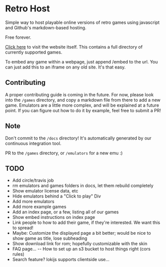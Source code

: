 # Retro Host

Simple way to host playable online versions of retro games using javascript and Github's markdown-based hosting.

Free forever.

[Click here](https://cppchriscpp.github.io/retro-host) to visit the website itself. This contains a full directory of
currently supported games.

To embed any game within a webpage, just append /embed to the url. You can just add this to an iframe on
any old site. It's that easy.

## Contributing

A proper contributing guide is coming in the future. For now, please look into the `/games` directory, and copy a
markdown file from there to add a new game. Emulators are a little more complex, and will be explained at a future
point. If you can figure out how to do it by example, feel free to submit a PR!

## Note

Don't commit to the `/docs` directory! It's automatically generated by our continuous integration tool. 

PR to the `/games` directory, or `/emulators` for a new emu :)

## TODO

- Add circle/travis job
- rm emulators and games folders in docs, let them rebuild completely
- Show emulator license data, etc
- Hide emulators behind a "Click to play" Div
- Add more emulators
- Add more example games
- Add an index page, or a few, listing all of our games
- Show embed instructions on index page
- Link people to how to add their game, if they're interested. We want this to spread!
- Maybe: Customize the displayed page a bit better; would be nice to show game as title, lose subheading
- Show download link for rom; hopefully customizable with the skin
- FAQ page...
-- How to set up an s3 bucket to host things right (cors rules)
- Search feature? lokijs supports clientside use...